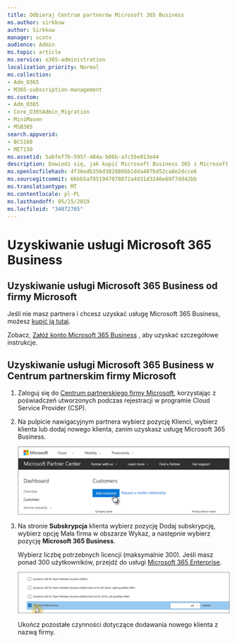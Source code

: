 ```yaml
---
title: Odbieraj Centrum partnerów Microsoft 365 Business
ms.author: sirkkuw
author: Sirkkuw
manager: scotv
audience: Admin
ms.topic: article
ms.service: o365-administration
localization_priority: Normal
ms.collection:
- Adm_O365
- M365-subscription-management
ms.custom:
- Adm_O365
- Core_O365Admin_Migration
- MiniMaven
- MSB365
search.appverid:
- BCS160
- MET150
ms.assetid: 5abfef7b-5957-484a-b06b-a7c55e013e44
description: Dowiedz się, jak kupić Microsoft Business 365 z Microsoft Partner Center.
ms.openlocfilehash: 4f36edb356d382880bb1dda407bd52ca8e2dcce6
ms.sourcegitcommit: 66bb5af851947078872a4d31d3246e69f7dd42bb
ms.translationtype: MT
ms.contentlocale: pl-PL
ms.lasthandoff: 05/15/2019
ms.locfileid: "34072705"
---
```

# <a name="get-microsoft-365-business"></a>Uzyskiwanie usługi Microsoft 365 Business

## <a name="get-microsoft-365-business-from-microsoft"></a>Uzyskiwanie usługi Microsoft 365 Business od firmy Microsoft

Jeśli nie masz partnera i chcesz uzyskać usługę Microsoft 365 Business, możesz [kupić ją tutaj](https://www.microsoft.com/en-US/microsoft-365/business).

Zobacz, [Załóż konto Microsoft 365 Business](sign-up.md) , aby uzyskać szczegółowe instrukcje.
  
## <a name="get-microsoft-365-business-from-microsoft-partner-center"></a>Uzyskiwanie usługi Microsoft 365 Business w Centrum partnerskim firmy Microsoft

1. Zaloguj się do [Centrum partnerskiego firmy Microsoft](https://go.microsoft.com/fwlink/p/?linkid=849910), korzystając z poświadczeń utworzonych podczas rejestracji w programie Cloud Service Provider (CSP). 
    
2. Na pulpicie nawigacyjnym partnera wybierz pozycję Klienci, wybierz klienta lub dodaj nowego klienta, zanim uzyskasz usługę Microsoft 365 Business.
    
    ![In the Microsoft Partner center, add a new customer.](media/ec807d07-bbd2-411f-8fe1-c644cf9a3882.png)
  
3. Na stronie **Subskrypcja** klienta wybierz pozycję Dodaj subskrypcję, wybierz opcję Mała firma w obszarze Wykaz, a następnie wybierz pozycję **Microsoft 365 Business**.
    
    Wybierz liczbę potrzebnych licencji (maksymalnie 300). Jeśli masz ponad 300 użytkowników, przejdź do usługi [Microsoft 365 Enterprise](https://go.microsoft.com/fwlink/p/?linkid=862316). 
    
    ![On the New subscription page choose small business.](media/52d99e89-2175-4974-84bb-dd626048541b.png)
  
    Ukończ pozostałe czynności dotyczące dodawania nowego klienta z nazwą firmy.
    


